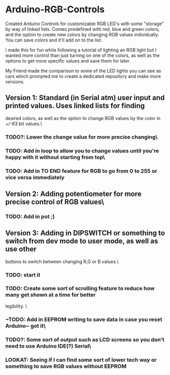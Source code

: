 # Arduino-RGB-Controls

Created Arduino Controls for customizable RGB LED's with some "storage" by way of linked lists. 
Comes predefined with red, blue and green colors, and the option to create new colors by changing
RGB values individually. You can save colors and it'll add on to the list.

I made this for fun while following a tutorial of lighting an RGB light but I wanted more control
than just turning on one of the colors, as well as the options to get more specific values and save 
them for later.

My Friend made the comparison to some of the LED lights you can see as cars which prompted me to 
create a dedicated repository and make more versions.

## Version 1: Standard (in Serial atm) user input and printed values. Uses linked lists for finding
desired colors, as well as the option to change RGB values by the color in +/-63 bit values.\ 
### TODO?: Lower the change value for more precise changing\
### TODO: Add in loop to allow you to change values until you're happy with it without starting from top\
### TODO: Add in TO END feature for RGB to go from 0 to 255 or vice versa immediately 

## Version 2: Adding potentiometer for more precise control of RGB values\
### TODO: Add in pot ;) 

## Version 3: Adding in DIPSWITCH or something to switch from dev mode to user mode, as well as use other
buttons to switch between changing R,G or B values.\
### TODO: start it









### TODO: Create some sort of scrolling feature to reduce how many get shown at a time for better
legibility. \
### ~TODO: Add in EEPROM writing to save data in case you reset Arduino~ got it\
### TODO?: Some sort of output such as LCD screens so you don't need to use Arduino IDE(?) Serial\
### LOOKAT: Seeing if I can find some sort of lower tech way or something to save RGB values without EEPROM
